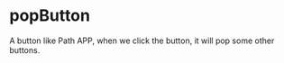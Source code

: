 popButton
======

A button like Path APP, when we click the button, it will pop some other buttons.
